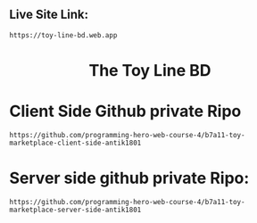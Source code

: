 ## Live Site Link:

```
https://toy-line-bd.web.app
```
<h1 style="text-align:center;">The Toy Line BD</h1>

# Client Side Github private Ripo
```
https://github.com/programming-hero-web-course-4/b7a11-toy-marketplace-client-side-antik1801
``` 
# Server side github private Ripo:
```
https://github.com/programming-hero-web-course-4/b7a11-toy-marketplace-server-side-antik1801
```
